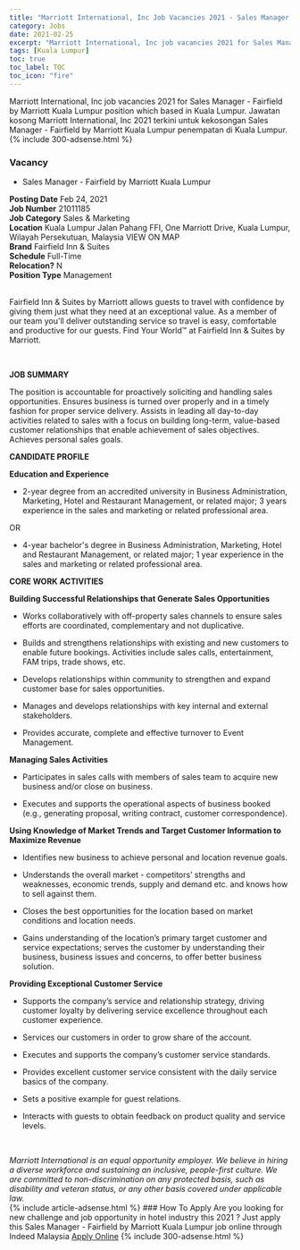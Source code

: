 ```yaml
---
title: "Marriott International, Inc Job Vacancies 2021 - Sales Manager - Fairfield by Marriott Kuala Lumpur" 
category: Jobs 
date: 2021-02-25 
excerpt: "Marriott International, Inc job vacancies 2021 for Sales Manager - Fairfield by Marriott Kuala Lumpur position which based in Kuala Lumpur. Jawatan kosong Marriott International, Inc 2021 terkini untuk kekosongan Sales Manager - Fairfield by Marriott Kuala Lumpur penempatan di Kuala Lumpur" 
tags: [Kuala Lumpur] 
toc: true 
toc_label: TOC 
toc_icon: "fire" 
--- 
```


Marriott International, Inc job vacancies 2021 for Sales Manager - Fairfield by Marriott Kuala Lumpur position which based in Kuala Lumpur. Jawatan kosong Marriott International, Inc 2021 terkini untuk kekosongan Sales Manager - Fairfield by Marriott Kuala Lumpur penempatan di Kuala Lumpur. 
{% include 300-adsense.html %} 
### Vacancy 
- Sales Manager - Fairfield by Marriott Kuala Lumpur 
<div><div><div><b>Posting Date</b> Feb 24, 2021<br>
<b>Job Number</b> 21011185<br>
<b>Job Category</b> Sales &amp; Marketing<br>
<b>Location</b> Kuala Lumpur Jalan Pahang FFI, One Marriott Drive, Kuala Lumpur, Wilayah Persekutuan, Malaysia VIEW ON MAP<br>
<b>Brand</b> Fairfield Inn &amp; Suites<br>
<b>Schedule</b> Full-Time<br>
<b>Relocation?</b> N<br>
<b>Position Type</b> Management<p><br>
Fairfield Inn &amp; Suites by Marriott allows guests to travel with confidence by giving them just what they need at an exceptional value. As a member of our team you'll deliver outstanding service so travel is easy, comfortable and productive for our guests. Find Your World&#8482; at Fairfield Inn &amp; Suites by Marriott.</p></div><div><br>
<p><b>JOB SUMMARY</b>
</p><p></p><p>The position is accountable for proactively soliciting and handling sales opportunities. Ensures business is turned over properly and in a timely fashion for proper service delivery. Assists in leading all day-to-day activities related to sales with a focus on building long-term, value-based customer relationships that enable achievement of sales objectives. Achieves personal sales goals.</p>
<p></p><p><b>CANDIDATE PROFILE
</b></p><p></p><p><b>Education and Experience</b>
</p><p></p><ul><li>2-year degree from an accredited university in Business Administration, Marketing, Hotel and Restaurant Management, or related major; 3 years experience in the sales and marketing or related professional area.</li></ul>
<p>OR</p>
<ul><li>4-year bachelor's degree in Business Administration, Marketing, Hotel and Restaurant Management, or related major; 1 year experience in the sales and marketing or related professional area.</li></ul>
<p></p><p><b>CORE WORK ACTIVITIES</b>
</p><p></p><p><b>Building Successful Relationships that Generate Sales Opportunities</b>
</p><ul><li>Works collaboratively with off-property sales channels to ensure sales efforts are coordinated, complementary and not duplicative.</li></ul>
<ul><li>Builds and strengthens relationships with existing and new customers to enable future bookings. Activities include sales calls, entertainment, FAM trips, trade shows, etc.</li></ul>
<ul><li>Develops relationships within community to strengthen and expand customer base for sales opportunities.</li></ul>
<ul><li>Manages and develops relationships with key internal and external stakeholders.</li></ul>
<ul><li>Provides accurate, complete and effective turnover to Event Management.</li></ul>
<p></p><p><b>Managing Sales Activities</b>
</p><ul><li>Participates in sales calls with members of sales team to acquire new business and/or close on business.</li></ul>
<ul><li>Executes and supports the operational aspects of business booked (e.g., generating proposal, writing contract, customer correspondence).</li></ul>
<p></p><p><b>Using Knowledge of Market Trends and Target Customer Information to Maximize Revenue</b>
</p><ul><li>Identifies new business to achieve personal and location revenue goals.</li></ul>
<ul><li>Understands the overall market - competitors&#8217; strengths and weaknesses, economic trends, supply and demand etc. and knows how to sell against them.</li></ul>
<ul><li>Closes the best opportunities for the location based on market conditions and location needs.</li></ul>
<ul><li>Gains understanding of the location&#8217;s primary target customer and service expectations; serves the customer by understanding their business, business issues and concerns, to offer better business solution.</li></ul>
<p></p><p><b>Providing Exceptional Customer Service
</b></p><ul><li>Supports the company&#8217;s service and relationship strategy, driving customer loyalty by delivering service excellence throughout each customer experience.</li></ul>
<ul><li>Services our customers in order to grow share of the account.</li></ul>
<ul><li>Executes and supports the company&#8217;s customer service standards.
</li></ul><ul><li>Provides excellent customer service consistent with the daily service basics of the company.</li></ul>
<ul><li>Sets a positive example for guest relations.</li></ul>
<ul><li>Interacts with guests to obtain feedback on product quality and service levels.</li></ul><br>
</div><p></p><i>Marriott International is an equal opportunity employer. We believe in hiring a diverse workforce and sustaining an inclusive, people-first culture. We are committed to non-discrimination on any protected basis, such as disability and veteran status, or any other basis covered under applicable law.</i></div></div> 
{% include article-adsense.html %} 
### How To Apply 
Are you looking for new challenge and job opportunity in hotel industry this 2021 ?
Just apply this Sales Manager - Fairfield by Marriott Kuala Lumpur job online through Indeed Malaysia 
<a href="https://malaysia.indeed.com/viewjob?jk=37726cabbcbf1abb" class="btn btn--info" target="_blank" rel="nofollow noopenner">Apply Online</a> 
{% include 300-adsense.html %} 